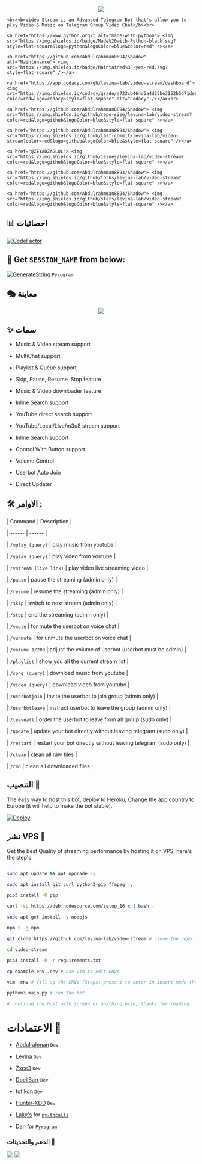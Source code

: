 <p align="center"><a href="https://t.me/VeezVideoBot"><img src="https://github.com/levina-lab/video-stream/raw/main/driver/veezlogo.png"></a></p>

<p align="center">

    <br><b>Video Stream is an Advanced Telegram Bot that's allow you to play Video & Music on Telegram Group Video Chat</b><br>

</p>

<p align="center">

    <a href="https://www.python.org/" alt="made-with-python"> <img src="https://img.shields.io/badge/Made%20with-Python-black.svg?style=flat-square&logo=python&logoColor=blue&color=red" /></a>

    <a href="https://github.com/Abdulrahmman8894/Shadow" alt="Maintenance"> <img src="https://img.shields.io/badge/Maintained%3F-yes-red.svg?style=flat-square" /></a>

    <a href="https://app.codacy.com/gh/levina-lab/video-stream/dashboard"> <img src="https://img.shields.io/codacy/grade/a723cb464d5a4d25be3152b5d71de82d?color=red&logo=codacy&style=flat-square" alt="Codacy" /></a><br>

    <a href="https://github.com/Abdulrahmman8894/Shadow"> <img src="https://img.shields.io/github/repo-size/levina-lab/video-stream?color=red&logo=github&logoColor=blue&style=flat-square" /></a>

    <a href="https://github.com/Abdulrahmman8894/Shadow"> <img src="https://img.shields.io/github/last-commit/levina-lab/video-stream?color=red&logo=github&logoColor=blue&style=flat-square" /></a>

    <a href="@ZEYADZAGLOL"> <img src="https://img.shields.io/github/issues/levina-lab/video-stream?color=red&logo=github&logoColor=blue&style=flat-square" /></a>

    <a href="https://github.com/Abdulrahmman8894/Shadow"> <img src="https://img.shields.io/github/forks/levina-lab/video-stream?color=red&logo=github&logoColor=blue&style=flat-square" /></a>  

    <a href="https://github.com/Abdulrahmman8894/Shadow"> <img src="https://img.shields.io/github/stars/levina-lab/video-stream?color=red&logo=github&logoColor=blue&style=flat-square" /></a>  

</p>

## 📊 احصائيات

[![CodeFactor](https://www.codefactor.io/repository/github/levina-lab/video-stream/badge)](https://www.codefactor.io/repository/github/levina-lab/video-stream)

## 🧪 Get `SESSION_NAME` from below:

[![GenerateString](https://img.shields.io/badge/repl.it-generateString-yellowgreen)](https://replit.com/@levinalab/StringSession#main.py) ``Pyrogram``

## 🎭 معاينة

<p align="center">

  <img src="https://telegra.ph/file/b8c1461bcbbad5664aa48.png">

</p>

## ✨ سمات

- Music & Video stream support

- MultiChat support

- Playlist & Queue support

- Skip, Pause, Resume, Stop feature

- Music & Video downloader feature

- Inline Search support

- YouTube direct search support

- YouTube/Local/Live/m3u8 stream support

- Inline Search support

- Control With Button support

- Volume Control

- Userbot Auto Join

- Direct Updater

## 🛠 الاوامر :

| Command | Description |

| ------ | ------ |

| `/mplay (query)` | play music from youtube |

| `/vplay (query)` | play video from youtube |

| `/vstream (live link)` | play video live streaming video |

| `/pause` | pause the streaming (admin only) |

| `/resume` | resume the streaming (admin only) |

| `/skip` | switch to next stream (admin only) |

| `/stop` | end the streaming (admin only) |

| `/vmute` | for mute the userbot on voice chat |

| `/vunmute` | for unmute the userbot on voice chat |

| `/volume 1/200` | adjust the volume of userbot (userbot must be admin) |

| `/playlist` | show you all the current stream list |

| `/song (query)` | download music from youtube |

| `/video (query)` | download video from youtube |

| `/userbotjoin` | invite the userbot to join group (admin only) |

| `/userbotleave` | instruct userbot to leave the group (admin only) |

| `/leaveall` | order the userbot to leave from all group (sudo only) |

| `/update` | update your bot directly without leaving telegram (sudo only) |

| `/restart` | restart your bot directly without leaving telegram (sudo only) |

| `/clean` | clean all raw files |

| `/rmd` | clean all downloaded files |

## التنصيب 💜

The easy way to host this bot, deploy to Heroku, Change the app country to Europe (it will help to make the bot stable).

[![Deploy](https://www.herokucdn.com/deploy/button.svg)](https://heroku.com/deploy?template=https://github.com/Abdulrahmman8894/ZEZO_MUSIC1)

## نشر VPS 📡

Get the best Quality of streaming performance by hosting it on VPS, here's the step's:

```sh

sudo apt update && apt upgrade -y

sudo apt install git curl python3-pip ffmpeg -y

pip3 install -U pip

curl -sL https://deb.nodesource.com/setup_16.x | bash -

sudo apt-get install -y nodejs

npm i -g npm

git clone https://github.com/levina-lab/video-stream # clone the repo.

cd video-stream

pip3 install -U -r requirements.txt

cp example.env .env # use vim to edit ENVs

vim .env # fill up the ENVs (Steps: press i to enter in insert mode then edit the file. Press Esc to exit the editing mode then type :wq! and press Enter key to save the file).

python3 main.py # run the bot.

# continue the host with screen or anything else, thanks for reading.

```

# الاعتمادات 💖

- [Abdulrahman](https://github.com/Abdulrahmman8894) ``Dev``

- [Levina](https://github.com/levina-lab) ``Dev``

- [Zxce3](https://github.com/Zxce3) ``Dev``

- [DoellBarr](https://github.com/DoellBarr) ``Dev``

- [tofikdn](https://github.com/tofikdn) ``Dev``

- [Hunter-XDD](https://github.com/Hunter-XDD) ``Dev``

- [Laky's](https://github.com/Laky-64) for [``py-tgcalls``](https://github.com/pytgcalls/pytgcalls)

- [Dan](https://github.com/delivrance) for [``Pyrogram``](https://github.com/pyrogram)

### الدعم والتحديثات 🎑

<a href="https://t.me/BAR_ZEZO"><img src="https://img.shields.io/badge/Join-Group%20Support-blue.svg?style=for-the-badge&logo=Telegram"></a> <a href="https://t.me/zezoteams"><img src="https://img.shields.io/badge/Join-Updates%20Channel-blue.svg?style=for-the-badge&logo=Telegram"></a> 

